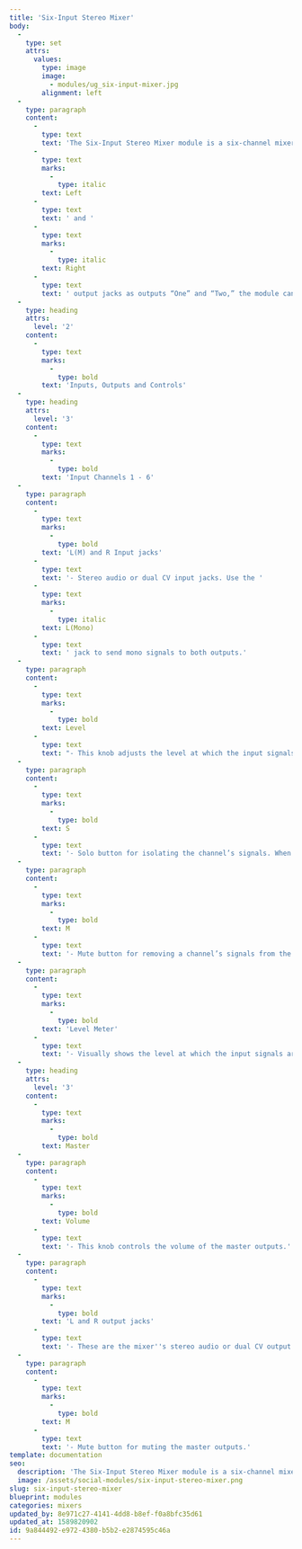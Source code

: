 ```yaml
---
title: 'Six-Input Stereo Mixer'
body:
  -
    type: set
    attrs:
      values:
        type: image
        image:
          - modules/ug_six-input-mixer.jpg
        alignment: left
  -
    type: paragraph
    content:
      -
        type: text
        text: 'The Six-Input Stereo Mixer module is a six-channel mixer for audio or CV signals featuring stereo inputs, pan controls, solos and mutes on each channel. This is typically used as a straight-forward stereo mixer for audio signals but don’t forget that it can be used as a CV mixer as well. If you think of the '
      -
        type: text
        marks:
          -
            type: italic
        text: Left
      -
        type: text
        text: ' and '
      -
        type: text
        marks:
          -
            type: italic
        text: Right
      -
        type: text
        text: ' output jacks as outputs “One” and “Two,” the module can then be used as a routing device to mix CV signals in various ways between the two outputs.'
  -
    type: heading
    attrs:
      level: '2'
    content:
      -
        type: text
        marks:
          -
            type: bold
        text: 'Inputs, Outputs and Controls'
  -
    type: heading
    attrs:
      level: '3'
    content:
      -
        type: text
        marks:
          -
            type: bold
        text: 'Input Channels 1 - 6'
  -
    type: paragraph
    content:
      -
        type: text
        marks:
          -
            type: bold
        text: 'L(M) and R Input jacks'
      -
        type: text
        text: '- Stereo audio or dual CV input jacks. Use the '
      -
        type: text
        marks:
          -
            type: italic
        text: L(Mono)
      -
        type: text
        text: ' jack to send mono signals to both outputs.'
  -
    type: paragraph
    content:
      -
        type: text
        marks:
          -
            type: bold
        text: Level
      -
        type: text
        text: "- This knob adjusts the level at which the input signals are sent to the master outputs.\_"
  -
    type: paragraph
    content:
      -
        type: text
        marks:
          -
            type: bold
        text: S
      -
        type: text
        text: '- Solo button for isolating the channel’s signals. When engaged, all channels that are not also soloed will be removed from the master outputs.'
  -
    type: paragraph
    content:
      -
        type: text
        marks:
          -
            type: bold
        text: M
      -
        type: text
        text: '- Mute button for removing a channel’s signals from the master outputs.'
  -
    type: paragraph
    content:
      -
        type: text
        marks:
          -
            type: bold
        text: 'Level Meter'
      -
        type: text
        text: '- Visually shows the level at which the input signals are being sent to the master outputs.'
  -
    type: heading
    attrs:
      level: '3'
    content:
      -
        type: text
        marks:
          -
            type: bold
        text: Master
  -
    type: paragraph
    content:
      -
        type: text
        marks:
          -
            type: bold
        text: Volume
      -
        type: text
        text: '- This knob controls the volume of the master outputs.'
  -
    type: paragraph
    content:
      -
        type: text
        marks:
          -
            type: bold
        text: 'L and R output jacks'
      -
        type: text
        text: '- These are the mixer''s stereo audio or dual CV output jacks.'
  -
    type: paragraph
    content:
      -
        type: text
        marks:
          -
            type: bold
        text: M
      -
        type: text
        text: '- Mute button for muting the master outputs.'
template: documentation
seo:
  description: 'The Six-Input Stereo Mixer module is a six-channel mixer for audio or CV signals featuring stereo inputs, pan controls, solos and mutes on each channel.'
  image: /assets/social-modules/six-input-stereo-mixer.png
slug: six-input-stereo-mixer
blueprint: modules
categories: mixers
updated_by: 8e971c27-4141-4dd8-b8ef-f0a8bfc35d61
updated_at: 1589820902
id: 9a844492-e972-4380-b5b2-e2874595c46a
---
```

